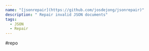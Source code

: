 ```yaml
---
name: "[jsonrepair](https://github.com/josdejong/jsonrepair)"
description: " Repair invalid JSON documents"
tags:
  - JSON
  - Repair
---
```

#repo